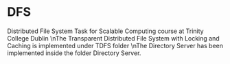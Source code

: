 # DFS
Distributed File System Task for Scalable Computing course at Trinity College Dublin
\nThe Transparent Distributed File System with Locking and Caching is implemented under TDFS folder
\nThe Directory Server has been implemented inside the folder Directory Server.

